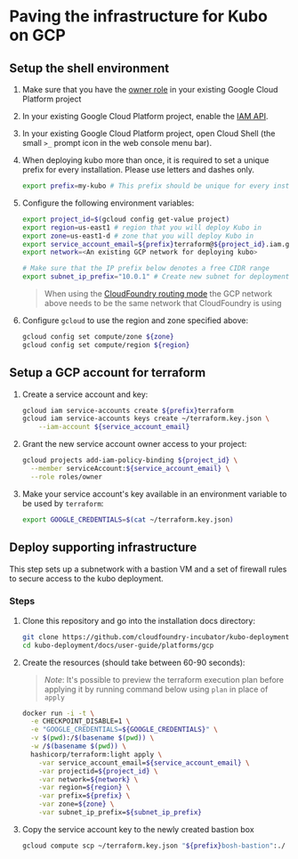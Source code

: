 # Paving the infrastructure for Kubo on GCP

## Setup the shell environment

1. Make sure that you have the [owner role](https://cloud.google.com/iam/docs/understanding-roles) in your existing Google Cloud Platform project

1. In your existing Google Cloud Platform project, enable the [IAM API](https://console.cloud.google.com/apis/api/iam.googleapis.com/overview).

1. In your existing Google Cloud Platform project, open Cloud Shell (the small `>_` prompt icon in the web console menu bar).

1. When deploying kubo more than once, it is required to set a unique prefix
  for every installation. Please use letters and dashes only.
  
    ```bash
    export prefix=my-kubo # This prefix should be unique for every install
    ```

1.  Configure the following environment variables:

    ```bash
    export project_id=$(gcloud config get-value project)
    export region=us-east1 # region that you will deploy Kubo in
    export zone=us-east1-d # zone that you will deploy Kubo in
    export service_account_email=${prefix}terraform@${project_id}.iam.gserviceaccount.com
    export network=<An existing GCP network for deploying kubo>
    
    # Make sure that the IP prefix below denotes a free CIDR range
    export subnet_ip_prefix="10.0.1" # Create new subnet for deployment in $subnet_ip_prefix.0/24
    ```
  
    > When using the [CloudFoundry routing mode](../../routing/cf.md) the GCP network above 
    > needs to be the same network that CloudFoundry is using 

1. Configure `gcloud` to use the region and zone specified above:

    ```bash
    gcloud config set compute/zone ${zone}
    gcloud config set compute/region ${region}
    ```
  
## Setup a GCP account for terraform

1. Create a service account and key:
  
    ```bash
    gcloud iam service-accounts create ${prefix}terraform
    gcloud iam service-accounts keys create ~/terraform.key.json \
        --iam-account ${service_account_email}
    ```

1. Grant the new service account owner access to your project:
  
    ```bash
    gcloud projects add-iam-policy-binding ${project_id} \
      --member serviceAccount:${service_account_email} \
      --role roles/owner
    ```

1. Make your service account's key available in an environment 
  variable to be used by `terraform`:

    ```bash
    export GOOGLE_CREDENTIALS=$(cat ~/terraform.key.json)
    ```

## Deploy supporting infrastructure

This step sets up a subnetwork with a bastion VM and a set of firewall 
rules to secure access to the kubo deployment.

### Steps

1. Clone this repository and go into the installation docs directory:

    ```bash
    git clone https://github.com/cloudfoundry-incubator/kubo-deployment.git
    cd kubo-deployment/docs/user-guide/platforms/gcp
    ```

1. Create the resources (should take between 60-90 seconds):

    > _Note_: It's possible to preview the terraform execution plan before 
    > applying it by running command below using `plan` in place of `apply`

    ```bash
    docker run -i -t \
      -e CHECKPOINT_DISABLE=1 \
      -e "GOOGLE_CREDENTIALS=${GOOGLE_CREDENTIALS}" \
      -v $(pwd):/$(basename $(pwd)) \
      -w /$(basename $(pwd)) \
      hashicorp/terraform:light apply \
        -var service_account_email=${service_account_email} \
        -var projectid=${project_id} \
        -var network=${network} \
        -var region=${region} \
        -var prefix=${prefix} \
        -var zone=${zone} \
        -var subnet_ip_prefix=${subnet_ip_prefix}
    ```

1. Copy the service account key to the newly created bastion box
    
    ```bash
    gcloud compute scp ~/terraform.key.json "${prefix}bosh-bastion":./ --zone ${zone}
    ```
